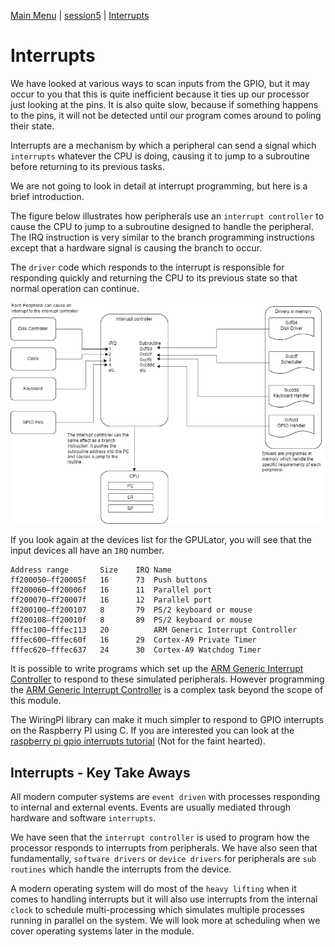 [Main Menu](../../sessions/README.md) | [session5](../session6/) | [Interrupts](../docs/interrupts)

# Interrupts

We have looked at various ways to scan inputs from the GPIO, but it may occur to you that this is quite inefficient because it ties up our processor just looking at the pins.
It is also quite slow, because if something happens to the pins, it will not be detected until our program comes around to poling their state.

Interrupts are a mechanism by which a peripheral can send a signal which `interrupts` whatever the CPU is doing, causing it to jump to a subroutine before returning to its previous tasks.

We are not going to look in detail at interrupt programming, but here is a brief introduction.

The figure below illustrates how peripherals use an `interrupt controller` to cause the CPU to jump to a subroutine designed to handle the peripheral.
The IRQ instruction is very similar to the branch programming instructions except that a hardware signal is causing the branch to occur.

The `driver` code which responds to the interrupt is responsible for responding quickly and returning the CPU to its previous state so that normal operation can continue.

![alt text](../docs/images/interrupts.drawio.png "Figure interrupts.drawio.png")

If you look again at the devices list for the GPULator, you will see that the input devices all have an `IRQ` number.

```
Address range       Size    IRQ Name 
ff200050–ff20005f   16      73  Push buttons    
ff200060–ff20006f   16      11  Parallel port   
ff200070–ff20007f   16      12  Parallel port   
ff200100–ff200107   8       79  PS/2 keyboard or mouse  
ff200108–ff20010f   8       89  PS/2 keyboard or mouse    
fffec100–fffec113   20          ARM Generic Interrupt Controller    
fffec600–fffec60f   16      29  Cortex-A9 Private Timer 
fffec620–fffec637   24      30  Cortex-A9 Watchdog Timer    
```

It is possible to write programs which set up the [ARM Generic Interrupt Controller](https://developer.arm.com/documentation/198123/0302/What-is-a-Generic-Interrupt-Controller-) to respond to these simulated peripherals.
However programming the [ARM Generic Interrupt Controller](https://developer.arm.com/documentation/198123/0302/What-is-a-Generic-Interrupt-Controller-) is a complex task beyond the scope of this module.

The WiringPI library can make it much simpler to respond to GPIO interrupts on the Raspberry PI using C.
If you are interested you can look at the [raspberry pi gpio interrupts tutorial](https://roboticsbackend.com/raspberry-pi-gpio-interrupts-tutorial/) (Not for the faint hearted).

## Interrupts - Key Take Aways

All modern computer systems are `event driven` with processes responding to internal and external events. 
Events are usually mediated through hardware and software `interrupts`.

We have seen that the `interrupt controller` is used to program how the processor responds to interrupts from peripherals. 
We have also seen that fundamentally, `software drivers` or `device drivers` for peripherals are `sub routines` which handle the interrupts from the device.

A modern operating system will do most of the `heavy lifting` when it comes to handling interrupts but it will also use interrupts from the internal `clock` to schedule multi-processing which simulates multiple processes running in parallel on the system.
We will look more at scheduling when we cover operating systems later in the module.
